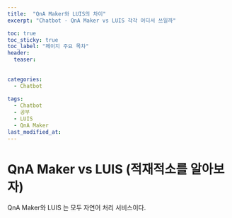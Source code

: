 ```yaml
---
title:  "QnA Maker와 LUIS의 차이"
excerpt: "Chatbot - QnA Maker vs LUIS 각각 어디서 쓰일까"

toc: true
toc_sticky: true
toc_label: "페이지 주요 목차"
header:
  teaser: 
  
  
categories:
  - Chatbot
  
tags:
  - Chatbot
  - 공부
  - LUIS
  - QnA Maker
last_modified_at: 
---
```


QnA Maker vs LUIS (적재적소를 알아보자)
=====================================

QnA Maker와 LUIS 는 모두 자연어 처리 서비스이다.
